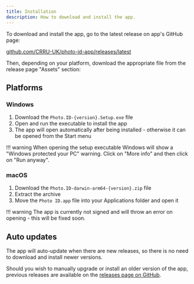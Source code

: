 ```yaml
---
title: Installation
description: How to download and install the app.
---
```


To download and install the app, go to the latest release on app's GitHub page:

[github.com/CRRU-UK/photo-id-app/releases/latest](https://github.com/CRRU-UK/photo-id-app/releases/latest)

Then, depending on your platform, download the appropriate file from the release page "Assets" section:

## Platforms

### Windows

1. Download the `Photo.ID-{version}.Setup.exe` file
2. Open and run the executable to install the app
3. The app will open automatically after being installed - otherwise it can be opened from the Start menu

!!! warning
    When opening the setup executable Windows will show a "Windows protected your PC" warning. Click on "More info" and then click on "Run anyway".

### macOS

1. Download the `Photo.ID-darwin-arm64-{version}.zip` file
2. Extract the archive
3. Move the `Photo ID.app` file into your Applications folder and open it

!!! warning
    The app is currently not signed and will throw an error on opening - this will be fixed soon.

## Auto updates

The app will auto-update when there are new releases, so there is no need to download and install newer versions.

Should you wish to manually upgrade or install an older version of the app, previous releases are available on the [releases page on GitHub](https://github.com/CRRU-UK/photo-id-app/releases).
